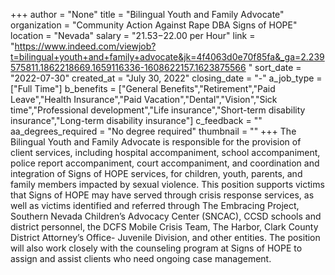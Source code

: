 +++
author = "None"
title = "Bilingual Youth and Family Advocate"
organization = "Community Action Against Rape DBA Signs of HOPE"
location = "Nevada"
salary = "$21.53-$22.00 per Hour"
link = "https://www.indeed.com/viewjob?t=bilingual+youth+and+family+advocate&jk=4f4063d0e70f85fa&_ga=2.239575811.1862218669.1659116336-1608622157.1623875566   "
sort_date = "2022-07-30"
created_at = "July 30, 2022"
closing_date = "-"
a_job_type = ["Full Time"]
b_benefits = ["General Benefits","Retirement","Paid Leave","Health Insurance","Paid Vacation","Dental","Vision","Sick time","Professional development","Life insurance","Short-term disability insurance","Long-term disability insurance"]
c_feedback = ""
aa_degrees_required = "No degree required"
thumbnail = ""
+++
The Bilingual Youth and Family Advocate is responsible for the provision of client services, including hospital accompaniment, school accompaniment, police report accompaniment, court accompaniment, and coordination and integration of Signs of HOPE services, for children, youth, parents, and family members impacted by sexual violence. This position supports victims that Signs of HOPE may have served through crisis response services, as well as victims identified and referred through The Embracing Project, Southern Nevada Children’s Advocacy Center (SNCAC), CCSD schools and district personnel, the DCFS Mobile Crisis Team, The Harbor, Clark County District Attorney’s Office- Juvenile Division, and other entities. The position will also work closely with the counseling program at Signs of HOPE to assign and assist clients who need ongoing case management.